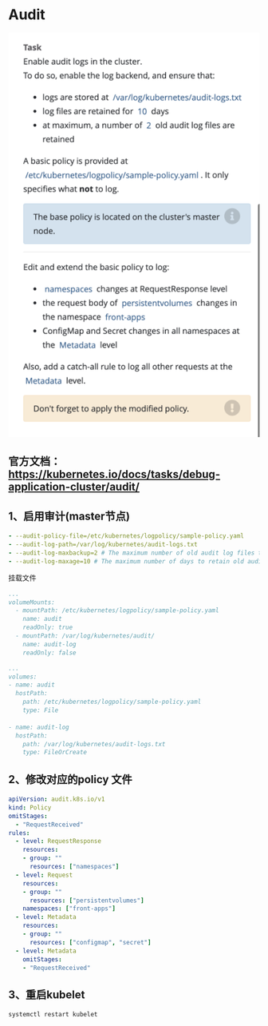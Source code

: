 # Audit

![](../images/13.png)
## 官方文档：https://kubernetes.io/docs/tasks/debug-application-cluster/audit/

## 1、启用审计(master节点)

```yaml
- --audit-policy-file=/etc/kubernetes/logpolicy/sample-policy.yaml
- --audit-log-path=/var/log/kubernetes/audit-logs.txt
- --audit-log-maxbackup=2 # The maximum number of old audit log files to retain. Setting a value of 0 will mean there's no restriction on the number of files.
- --audit-log-maxage=10 # The maximum number of days to retain old audit log files based on the timestamp encoded in their filename.
```

挂载文件

```yaml
...
volumeMounts:
  - mountPath: /etc/kubernetes/logpolicy/sample-policy.yaml
    name: audit
    readOnly: true
  - mountPath: /var/log/kubernetes/audit/
    name: audit-log
    readOnly: false
```

```yaml
...
volumes:
- name: audit
  hostPath:
    path: /etc/kubernetes/logpolicy/sample-policy.yaml
    type: File

- name: audit-log
  hostPath:
    path: /var/log/kubernetes/audit-logs.txt
    type: FileOrCreate
```

## 2、修改对应的policy 文件
```yaml
apiVersion: audit.k8s.io/v1
kind: Policy
omitStages:
  - "RequestReceived"
rules:
  - level: RequestResponse
    resources:
    - group: ""
      resources: ["namespaces"]
  - level: Request
    resources:
    - group: ""
      resources: ["persistentvolumes"]
    namespaces: ["front-apps"]
  - level: Metadata
    resources:
    - group: ""
      resources: ["configmap", "secret"]
  - level: Metadata
    omitStages:
    - "RequestReceived"
```

## 3、重启kubelet
```shell
systemctl restart kubelet
```